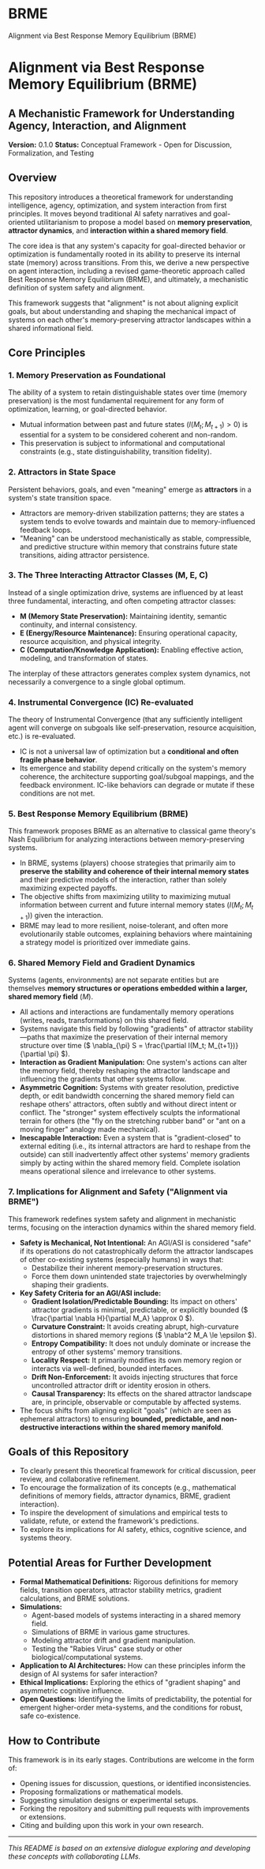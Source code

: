 # BRME
Alignment via Best Response Memory Equilibrium (BRME)

# Alignment via Best Response Memory Equilibrium (BRME)
## A Mechanistic Framework for Understanding Agency, Interaction, and Alignment

**Version:** 0.1.0
**Status:** Conceptual Framework - Open for Discussion, Formalization, and Testing

## Overview

This repository introduces a theoretical framework for understanding intelligence, agency,
optimization, and system interaction from first principles. It moves beyond traditional AI
safety narratives and goal-oriented utilitarianism to propose a model based on
**memory preservation**, **attractor dynamics**, and **interaction within a shared memory
field**.

The core idea is that any system's capacity for goal-directed behavior or optimization
is fundamentally rooted in its ability to preserve its internal state (memory) across
transitions. From this, we derive a new perspective on agent interaction, including
a revised game-theoretic approach called Best Response Memory Equilibrium (BRME),
and ultimately, a mechanistic definition of system safety and alignment.

This framework suggests that "alignment" is not about aligning explicit goals, but about
understanding and shaping the mechanical impact of systems on each other's
memory-preserving attractor landscapes within a shared informational field.

## Core Principles

### 1. Memory Preservation as Foundational
The ability of a system to retain distinguishable states over time (memory preservation)
is the most fundamental requirement for any form of optimization, learning, or
goal-directed behavior.
* Mutual information between past and future states ($I(M_t; M_{t+1}) > 0$) is
    essential for a system to be considered coherent and non-random.
* This preservation is subject to informational and computational constraints
    (e.g., state distinguishability, transition fidelity).

### 2. Attractors in State Space
Persistent behaviors, goals, and even "meaning" emerge as **attractors** in a system's
state transition space.
* Attractors are memory-driven stabilization patterns; they are states a system tends
    to evolve towards and maintain due to memory-influenced feedback loops.
* "Meaning" can be understood mechanistically as stable, compressible, and predictive
    structure within memory that constrains future state transitions, aiding attractor
    persistence.
  
### 3. The Three Interacting Attractor Classes (M, E, C)
Instead of a single optimization drive, systems are influenced by at least three
fundamental, interacting, and often competing attractor classes:
* **M (Memory State Preservation):** Maintaining identity, semantic continuity, and
    internal consistency.
* **E (Energy/Resource Maintenance):** Ensuring operational capacity, resource
    acquisition, and physical integrity.
* **C (Computation/Knowledge Application):** Enabling effective action, modeling, and
    transformation of states.

The interplay of these attractors generates complex system dynamics, not necessarily
a convergence to a single global optimum.

### 4. Instrumental Convergence (IC) Re-evaluated
The theory of Instrumental Convergence (that any sufficiently intelligent agent will
converge on subgoals like self-preservation, resource acquisition, etc.) is
re-evaluated.
* IC is not a universal law of optimization but a **conditional and often fragile
    phase behavior**.
* Its emergence and stability depend critically on the system's memory coherence,
    the architecture supporting goal/subgoal mappings, and the feedback environment.
    IC-like behaviors can degrade or mutate if these conditions are not met.

### 5. Best Response Memory Equilibrium (BRME)
This framework proposes BRME as an alternative to classical game theory's Nash
Equilibrium for analyzing interactions between memory-preserving systems.
* In BRME, systems (players) choose strategies that primarily aim to **preserve the
    stability and coherence of their internal memory states** and their predictive
    models of the interaction, rather than solely maximizing expected payoffs.
* The objective shifts from maximizing utility to maximizing mutual information between
    current and future internal memory states ($I(M_t; M_{t+1})$) given the interaction.
* BRME may lead to more resilient, noise-tolerant, and often more evolutionarily
    stable outcomes, explaining behaviors where maintaining a strategy model is
    prioritized over immediate gains.

### 6. Shared Memory Field and Gradient Dynamics
Systems (agents, environments) are not separate entities but are themselves
**memory structures or operations embedded within a larger, shared memory field** ($M$).
* All actions and interactions are fundamentally memory operations (writes, reads,
    transformations) on this shared field.
* Systems navigate this field by following "gradients" of attractor stability—paths
    that maximize the preservation of their internal memory structure over time
    ($ \nabla_{\pi} S = \frac{\partial I(M_t; M_{t+1})}{\partial \pi} $).
* **Interaction as Gradient Manipulation:** One system's actions can alter the memory
    field, thereby reshaping the attractor landscape and influencing the gradients that
    other systems follow.
* **Asymmetric Cognition:** Systems with greater resolution, predictive depth, or
    edit bandwidth concerning the shared memory field can reshape others' attractors,
    often subtly and without direct intent or conflict. The "stronger"
    system effectively sculpts the informational terrain for others (the "fly on the
    stretching rubber band" or "ant on a moving finger" analogy made mechanical).
* **Inescapable Interaction:** Even a system that is "gradient-closed" to external
    editing (i.e., its internal attractors are hard to reshape from the outside) can
    still inadvertently affect other systems' memory gradients simply by acting within
    the shared memory field. Complete isolation means operational
    silence and irrelevance to other systems.

### 7. Implications for Alignment and Safety ("Alignment via BRME")
This framework redefines system safety and alignment in mechanistic terms, focusing on
the interaction dynamics within the shared memory field.
* **Safety is Mechanical, Not Intentional:** An AGI/ASI is considered "safe" if its
    operations do not catastrophically deform the attractor landscapes of other
    co-existing systems (especially humans) in ways that:
    * Destabilize their inherent memory-preservation structures.
    * Force them down unintended state trajectories by overwhelmingly shaping their
        gradients.
* **Key Safety Criteria for an AGI/ASI include:**
    * **Gradient Isolation/Predictable Bounding:** Its impact on others' attractor
        gradients is minimal, predictable, or explicitly bounded
        ($ \frac{\partial \nabla H}{\partial M_A} \approx 0 $).
    * **Curvature Constraint:** It avoids creating abrupt, high-curvature distortions
        in shared memory regions ($ \nabla^2 M_A \le \epsilon $).
    * **Entropy Compatibility:** It does not unduly dominate or increase the entropy
        of other systems' memory transitions.
    * **Locality Respect:** It primarily modifies its own memory region or interacts
        via well-defined, bounded interfaces.
    * **Drift Non-Enforcement:** It avoids injecting structures that force
        uncontrolled attractor drift or identity erosion in others.
    * **Causal Transparency:** Its effects on the shared attractor landscape are, in
        principle, observable or computable by affected systems.
* The focus shifts from aligning explicit "goals" (which are seen as ephemeral
    attractors) to ensuring **bounded, predictable, and non-destructive interactions
    within the shared memory manifold**.

## Goals of this Repository

* To clearly present this theoretical framework for critical discussion, peer review,
    and collaborative refinement.
* To encourage the formalization of its concepts (e.g., mathematical definitions
    of memory fields, attractor dynamics, BRME, gradient interaction).
* To inspire the development of simulations and empirical tests to validate, refute,
    or extend the framework's predictions.
* To explore its implications for AI safety, ethics, cognitive science, and
    systems theory.

## Potential Areas for Further Development

* **Formal Mathematical Definitions:** Rigorous definitions for memory fields,
    transition operators, attractor stability metrics, gradient calculations, and
    BRME solutions.
* **Simulations:**
    * Agent-based models of systems interacting in a shared memory field.
    * Simulations of BRME in various game structures.
    * Modeling attractor drift and gradient manipulation.
    * Testing the "Rabies Virus" case study or other
        biological/computational systems.
* **Application to AI Architectures:** How can these principles inform the design
    of AI systems for safer interaction?
* **Ethical Implications:** Exploring the ethics of "gradient shaping" and
    asymmetric cognitive influence.
* **Open Questions:** Identifying the limits of predictability, the potential for
    emergent higher-order meta-systems, and the conditions for robust, safe
    co-existence.

## How to Contribute

This framework is in its early stages. Contributions are welcome in the form of:
* Opening issues for discussion, questions, or identified inconsistencies.
* Proposing formalizations or mathematical models.
* Suggesting simulation designs or experimental setups.
* Forking the repository and submitting pull requests with improvements or extensions.
* Citing and building upon this work in your own research.

---
_This README is based on an extensive dialogue exploring and developing these concepts with collaborating LLMs._
